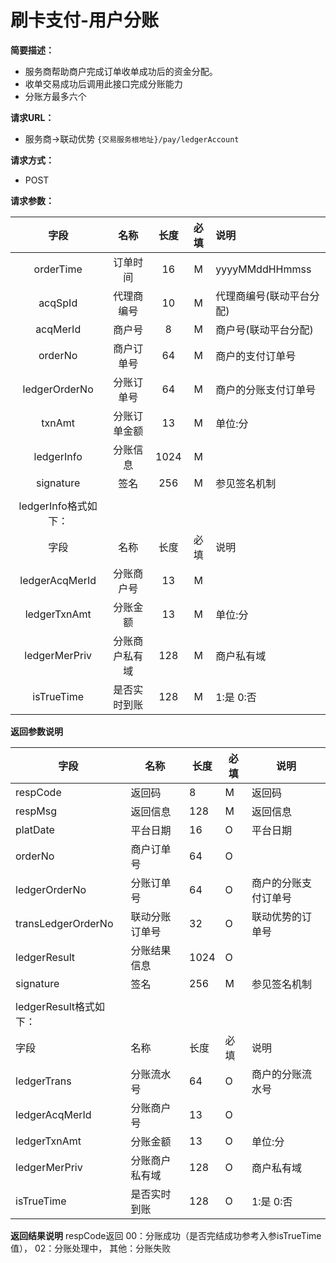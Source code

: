 # 刷卡支付-用户分账
    
**简要描述：** 

- 服务商帮助商户完成订单收单成功后的资金分配。
- 收单交易成功后调用此接口完成分账能力
- 分账方最多六个

**请求URL：** 
- 服务商->联动优势
`{交易服务根地址}/pay/ledgerAccount`

**请求方式：**
- POST 

**请求参数：** 


|	字段	 |	名称	  |	长度  	|	必填  	|	说明	  |
|:--------:|:--------:|:--------:|:--------:|:--------|
|	orderTime	|	订单时间	|	16	|	M	|	yyyyMMddHHmmss	|
|	acqSpId	|	代理商编号	|	10	|	M	|	代理商编号(联动平台分配)	|
|	acqMerId	|	商户号	|	8	|	M	|	商户号(联动平台分配)	|
|	orderNo	|	商户订单号	|	64	|	M	|	商户的支付订单号	|
|	ledgerOrderNo	|	分账订单号	|	64	|	M	|	商户的分账支付订单号	|
|	txnAmt	|	分账订单金额	|	13	|	M	|	单位:分	|
|	ledgerInfo	|	分账信息	|	1024	|	M	|		|
|	signature	|	签名	|	256	|	M	|	参见签名机制	|
|	|
|	ledgerInfo格式如下：		|
|	字段	 |	名称	  |	长度  	|	必填  	|	说明	  |
|	ledgerAcqMerId    	|	分账商户号	|	13	|	M	|		|
|	ledgerTxnAmt	|	分账金额	|	13	|	M	|	单位:分	|
|	ledgerMerPriv	|	分账商户私有域	|	128	|	M	|	商户私有域	|
|	isTrueTime	|	是否实时到账	|	128	|	M	|	1:是 0:否	|


 **返回参数说明** 
 
|	字段	|	名称	|	长度	|	必填	|	说明	|
|--------|-------|--------|--------|--------|
|	respCode	|	返回码	|	8	|	M	|	返回码	|
|	respMsg	|	返回信息	|	128	|	M	|	返回信息	|
|	platDate	|	平台日期	|	16	|	O	|	平台日期   |
|	orderNo	|	商户订单号	|	64	|	O	|		|
|	ledgerOrderNo	|	分账订单号	|	64	|	O	|	商户的分账支付订单号	|
|	transLedgerOrderNo	|	联动分账订单号	|	32	|	O	|	联动优势的订单号|
|	ledgerResult	|	分账结果信息	|	1024	|	O	|		|
|	signature	|	签名	|	256	|	M	|	参见签名机制	|
|	|
|	ledgerResult格式如下：		|
|	字段	 |	名称	  |	长度  	|	必填  	|	说明	  |
|	ledgerTrans	|	分账流水号	|	64	|	O	|	商户的分账流水号	|
|	ledgerAcqMerId    	|	分账商户号	|	13	|	O	|		|
|	ledgerTxnAmt	|	分账金额	|	13	|	O	|	单位:分	|
|	ledgerMerPriv	|	分账商户私有域	|	128	|	O	|	商户私有域	|
|	isTrueTime	|	是否实时到账	|	128	|	O	|	1:是 0:否	|
 
 **返回结果说明**
respCode返回  00：分账成功（是否完结成功参考入参isTrueTime值）， 02：分账处理中， 其他：分账失败
